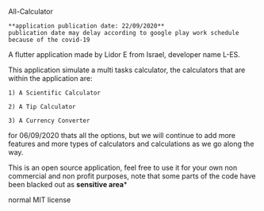 All-Calculator

    **application publication date: 22/09/2020**
    publication date may delay according to google play work schedule because of the covid-19

A flutter application made by Lidor E from Israel, developer name L-ES.


This application simulate a multi tasks calculator, the calculators that are within the application are:

    1) A Scientific Calculator

    2) A Tip Calculator

    3) A Currency Converter



for 06/09/2020 thats all the options, but we will continue to add more features and more types of calculators 
and calculations as we go along the way.

This is an open source application, feel free to use it for your own non commercial and non profit purposes, 
note that some parts of the code have been blacked out as **sensitive area***




normal MIT license
